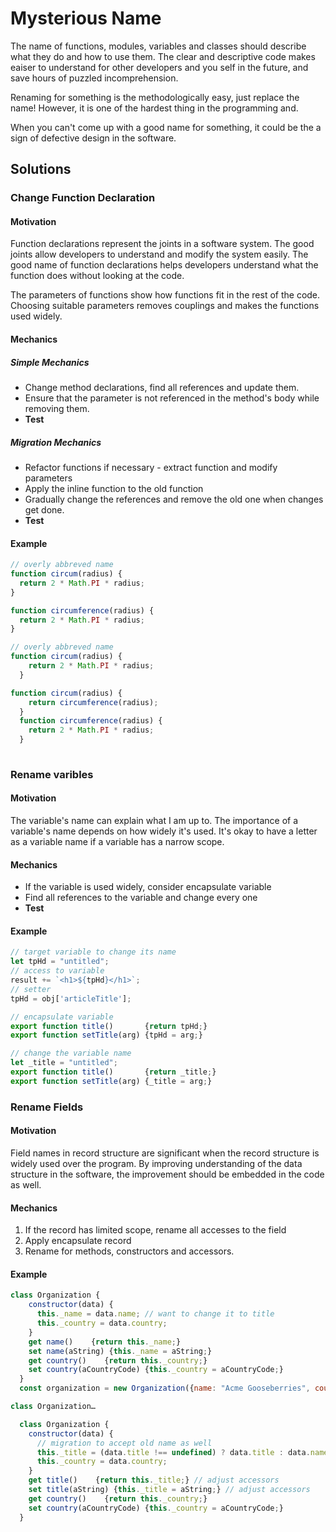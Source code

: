# Mysterious Name

The name of functions, modules, variables and classes should describe what they do and how to use them. The clear and descriptive code makes eaiser to understand for other developers and you self in the future, and save hours of puzzled incomprehension.

Renaming for something is the methodologically easy, just replace the name! 
However, it is one of the hardest thing in the programming and. 

When you can't come up with a good name for something, it could be the a sign of defective design in the software. 

## Solutions

### Change Function Declaration

#### Motivation
Function declarations represent the joints in a software system. The good joints allow developers to understand and modify the system easily. The good name of function declarations helps developers understand what the function does without looking at the code. 

The parameters of functions show how functions fit in the rest of the code. Choosing suitable parameters removes couplings and makes the functions used widely. 

#### Mechanics

##### Simple Mechanics

* Change method declarations, find all references and update them.
* Ensure that the parameter is not referenced in the method's body while removing them.
* <strong>Test</strong>
##### Migration Mechanics

* Refactor functions if necessary - extract function and modify parameters
* Apply the inline function to the old function
* Gradually change the references and remove the old one when changes get done.
* <strong>Test</strong>

#### Example
```JavaScript
// overly abbreved name
function circum(radius) {
  return 2 * Math.PI * radius;
}

function circumference(radius) {
  return 2 * Math.PI * radius;
}
```

```JavaScript
// overly abbreved name
function circum(radius) {
    return 2 * Math.PI * radius;
  }

function circum(radius) {
    return circumference(radius);
  }
  function circumference(radius) {
    return 2 * Math.PI * radius;
  }
  
```
### Rename varibles
#### Motivation
The variable's name can explain what I am up to. 
The importance of a variable's name depends on how widely it's used.
It's okay to have a letter as a variable name if a variable has a narrow scope.

#### Mechanics
* If the variable is used widely, consider encapsulate variable
* Find all references to the variable and change every one
* <strong>Test</strong>

#### Example
```JavaScript
// target variable to change its name
let tpHd = "untitled";
// access to variable
result += `<h1>${tpHd}</h1>`;
// setter
tpHd = obj['articleTitle'];
```

```JavaScript
// encapsulate variable
export function title()       {return tpHd;}
export function setTitle(arg) {tpHd = arg;}
```

```JavaScript
// change the variable name
let _title = "untitled";
export function title()       {return _title;}
export function setTitle(arg) {_title = arg;}
```

### Rename Fields
#### Motivation
Field names in record structure are significant when the record structure is widely used over the program. By improving understanding of the data structure in the software, the improvement should be embedded in the code as well. 
#### Mechanics
1. If the record has limited scope, rename all accesses to the field
2. Apply encapsulate record
3. Rename for methods, constructors and accessors.
#### Example
```JavaScript
class Organization {
    constructor(data) {
      this._name = data.name; // want to change it to title
      this._country = data.country;
    }
    get name()    {return this._name;}
    set name(aString) {this._name = aString;}
    get country()    {return this._country;}
    set country(aCountryCode) {this._country = aCountryCode;}
  }
  const organization = new Organization({name: "Acme Gooseberries", country: "GB"});
```

```JavaScript
class Organization…

  class Organization {
    constructor(data) {
      // migration to accept old name as well
      this._title = (data.title !== undefined) ? data.title : data.name;
      this._country = data.country;
    }
    get title()    {return this._title;} // adjust accessors
    set title(aString) {this._title = aString;} // adjust accessors
    get country()    {return this._country;}
    set country(aCountryCode) {this._country = aCountryCode;}
  }
```

